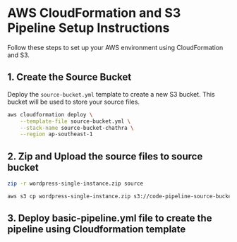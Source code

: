 # AWS CloudFormation and S3 Pipeline Setup Instructions

Follow these steps to set up your AWS environment using CloudFormation and S3.

## 1. Create the Source Bucket

Deploy the `source-bucket.yml` template to create a new S3 bucket. This bucket will be used to store your source files.

```bash
aws cloudformation deploy \
    --template-file source-bucket.yml \
    --stack-name source-bucket-chathra \
    --region ap-southeast-1
```
## 2. Zip and Upload the source files to source bucket

```bash
zip -r wordpress-single-instance.zip source
```

```bash
aws s3 cp wordpress-single-instance.zip s3://code-pipeline-source-bucket-001 --region ap-southeast-1
```
## 3. Deploy basic-pipeline.yml file to create the pipeline using Cloudformation template

